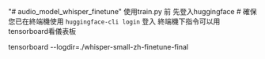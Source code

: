 "# audio_model_whisper_finetune" 
使用train.py 前 先登入huggingface # 確保您已在終端機使用 `huggingface-cli login` 登入
終端機下指令可以用tensorboard看儀表板

tensorboard --logdir=./whisper-small-zh-finetune-final